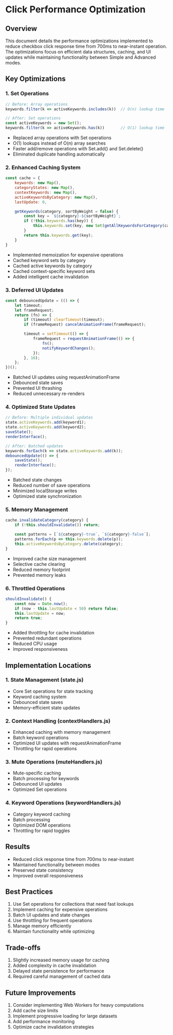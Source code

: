 # Click Performance Optimization

## Overview

This document details the performance optimizations implemented to reduce checkbox click response time from 700ms to near-instant operation. The optimizations focus on efficient data structures, caching, and UI updates while maintaining functionality between Simple and Advanced modes.

## Key Optimizations

### 1. Set Operations
```javascript
// Before: Array operations
keywords.filter(k => activeKeywords.includes(k))  // O(n) lookup time

// After: Set operations
const activeKeywords = new Set();
keywords.filter(k => activeKeywords.has(k))       // O(1) lookup time
```
- Replaced array operations with Set operations
- O(1) lookups instead of O(n) array searches
- Faster add/remove operations with Set.add() and Set.delete()
- Eliminated duplicate handling automatically

### 2. Enhanced Caching System
```javascript
const cache = {
    keywords: new Map(),
    categoryStates: new Map(),
    contextKeywords: new Map(),
    activeKeywordsByCategory: new Map(),
    lastUpdate: 0,

    getKeywords(category, sortByWeight = false) {
        const key = `${category}-${sortByWeight}`;
        if (!this.keywords.has(key)) {
            this.keywords.set(key, new Set(getAllKeywordsForCategory(category, sortByWeight)));
        }
        return this.keywords.get(key);
    }
}
```
- Implemented memoization for expensive operations
- Cached keyword sets by category
- Cached active keywords by category
- Cached context-specific keyword sets
- Added intelligent cache invalidation

### 3. Deferred UI Updates
```javascript
const debouncedUpdate = (() => {
    let timeout;
    let frameRequest;
    return (fn) => {
        if (timeout) clearTimeout(timeout);
        if (frameRequest) cancelAnimationFrame(frameRequest);

        timeout = setTimeout(() => {
            frameRequest = requestAnimationFrame(() => {
                fn();
                notifyKeywordChanges();
            });
        }, 16);
    };
})();
```
- Batched UI updates using requestAnimationFrame
- Debounced state saves
- Prevented UI thrashing
- Reduced unnecessary re-renders

### 4. Optimized State Updates
```javascript
// Before: Multiple individual updates
state.activeKeywords.add(keyword1);
state.activeKeywords.add(keyword2);
saveState();
renderInterface();

// After: Batched updates
keywords.forEach(k => state.activeKeywords.add(k));
debouncedUpdate(() => {
    saveState();
    renderInterface();
});
```
- Batched state changes
- Reduced number of save operations
- Minimized localStorage writes
- Optimized state synchronization

### 5. Memory Management
```javascript
cache.invalidateCategory(category) {
    if (!this.shouldInvalidate()) return;

    const patterns = [`${category}-true`, `${category}-false`];
    patterns.forEach(p => this.keywords.delete(p));
    this.activeKeywordsByCategory.delete(category);
}
```
- Improved cache size management
- Selective cache clearing
- Reduced memory footprint
- Prevented memory leaks

### 6. Throttled Operations
```javascript
shouldInvalidate() {
    const now = Date.now();
    if (now - this.lastUpdate < 50) return false;
    this.lastUpdate = now;
    return true;
}
```
- Added throttling for cache invalidation
- Prevented redundant operations
- Reduced CPU usage
- Improved responsiveness

## Implementation Locations

### 1. State Management (state.js)
- Core Set operations for state tracking
- Keyword caching system
- Debounced state saves
- Memory-efficient state updates

### 2. Context Handling (contextHandlers.js)
- Enhanced caching with memory management
- Batch keyword operations
- Optimized UI updates with requestAnimationFrame
- Throttling for rapid operations

### 3. Mute Operations (muteHandlers.js)
- Mute-specific caching
- Batch processing for keywords
- Debounced UI updates
- Optimized Set operations

### 4. Keyword Operations (keywordHandlers.js)
- Category keyword caching
- Batch processing
- Optimized DOM operations
- Throttling for rapid toggles

## Results

- Reduced click response time from 700ms to near-instant
- Maintained functionality between modes
- Preserved state consistency
- Improved overall responsiveness

## Best Practices

1. Use Set operations for collections that need fast lookups
2. Implement caching for expensive operations
3. Batch UI updates and state changes
4. Use throttling for frequent operations
5. Manage memory efficiently
6. Maintain functionality while optimizing

## Trade-offs

1. Slightly increased memory usage for caching
2. Added complexity in cache invalidation
3. Delayed state persistence for performance
4. Required careful management of cached data

## Future Improvements

1. Consider implementing Web Workers for heavy computations
2. Add cache size limits
3. Implement progressive loading for large datasets
4. Add performance monitoring
5. Optimize cache invalidation strategies
